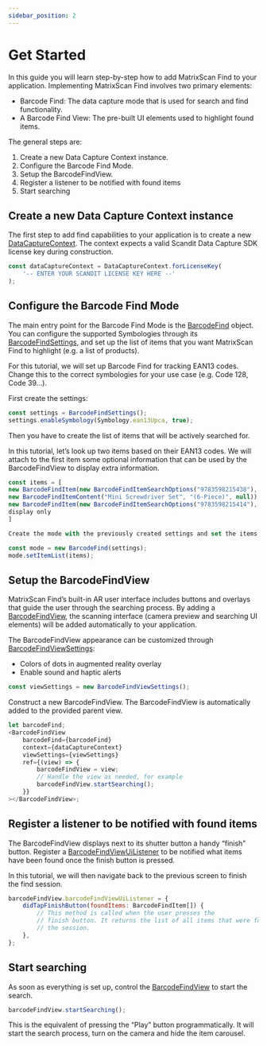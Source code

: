 ```yaml
---
sidebar_position: 2
---
```


# Get Started

In this guide you will learn step-by-step how to add MatrixScan Find to your application. Implementing MatrixScan Find involves two primary elements:

- Barcode Find: The data capture mode that is used for search and find functionality.
- A Barcode Find View: The pre-built UI elements used to highlight found items.

The general steps are:

1. Create a new Data Capture Context instance.
2. Configure the Barcode Find Mode.
3. Setup the BarcodeFindView.
4. Register a listener to be notified with found items
5. Start searching

## Create a new Data Capture Context instance

The first step to add find capabilities to your application is to create a new [DataCaptureContext](https://docs.scandit.com/data-capture-sdk/react-native/core/api/data-capture-context.html#class-scandit.datacapture.core.DataCaptureContext). The context expects a valid Scandit Data Capture SDK license key during construction.

```js
const dataCaptureContext = DataCaptureContext.forLicenseKey(
	'-- ENTER YOUR SCANDIT LICENSE KEY HERE --'
);
```

## Configure the Barcode Find Mode

The main entry point for the Barcode Find Mode is the [BarcodeFind](https://docs.scandit.com/data-capture-sdk/react-native/barcode-capture/api/barcode-find.html#class-scandit.datacapture.barcode.find.BarcodeFind) object. You can configure the supported Symbologies through its [BarcodeFindSettings](https://docs.scandit.com/data-capture-sdk/react-native/barcode-capture/api/barcode-find-settings.html#class-scandit.datacapture.barcode.find.BarcodeFindSettings), and set up the list of items that you want MatrixScan Find to highlight (e.g. a list of products).

For this tutorial, we will set up Barcode Find for tracking EAN13 codes. Change this to the correct symbologies for your use case (e.g. Code 128, Code 39…).

First create the settings:

```js
const settings = BarcodeFindSettings();
settings.enableSymbology(Symbology.ean13Upca, true);
```

Then you have to create the list of items that will be actively searched for.

In this tutorial, let’s look up two items based on their EAN13 codes. We will attach to the first item some optional information that can be used by the BarcodeFindView to display extra information.

```js
const items = [
new BarcodeFindItem(new BarcodeFindItemSearchOptions("9783598215438"),
new BarcodeFindItemContent("Mini Screwdriver Set", "(6-Piece)", null)),
new BarcodeFindItem(new BarcodeFindItemSearchOptions("9783598215414"), null) // Item information is optional, used for
display only
]

Create the mode with the previously created settings and set the items:

const mode = new BarcodeFind(settings);
mode.setItemList(items);
```

## Setup the BarcodeFindView

MatrixScan Find’s built-in AR user interface includes buttons and overlays that guide the user through the searching process. By adding a [BarcodeFindView](https://docs.scandit.com/data-capture-sdk/react-native/barcode-capture/api/ui/barcode-find-view.html#class-scandit.datacapture.barcode.find.ui.BarcodeFindView), the scanning interface (camera preview and searching UI elements) will be added automatically to your application.

The BarcodeFindView appearance can be customized through [BarcodeFindViewSettings](https://docs.scandit.com/data-capture-sdk/react-native/barcode-capture/api/ui/barcode-find-view-settings.html#class-scandit.datacapture.barcode.find.ui.BarcodeFindViewSettings):

- Colors of dots in augmented reality overlay
- Enable sound and haptic alerts

```js
const viewSettings = new BarcodeFindViewSettings();
```

Construct a new BarcodeFindView. The BarcodeFindView is automatically added to the provided parent view.

```js
let barcodeFind;
<BarcodeFindView
	barcodeFind={barcodeFind}
	context={dataCaptureContext}
	viewSettings={viewSettings}
	ref={(view) => {
		barcodeFindView = view;
		// Handle the view as needed, for example
		barcodeFindView.startSearching();
	}}
></BarcodeFindView>;
```

## Register a listener to be notified with found items

The BarcodeFindView displays next to its shutter button a handy “finish” button. Register a [BarcodeFindViewUiListener](https://docs.scandit.com/data-capture-sdk/react-native/barcode-capture/api/ui/barcode-find-view.html#interface-scandit.datacapture.barcode.find.ui.IBarcodeFindViewUiListener) to be notified what items have been found once the finish button is pressed.

In this tutorial, we will then navigate back to the previous screen to finish the find session.

```js
barcodeFindView.barcodeFindViewUiListener = {
	didTapFinishButton(foundItems: BarcodeFindItem[]) {
		// This method is called when the user presses the
		// finish button. It returns the list of all items that were found during
		// the session.
	},
};
```

## Start searching

As soon as everything is set up, control the [BarcodeFindView](https://docs.scandit.com/data-capture-sdk/react-native/barcode-capture/api/ui/barcode-find-view.html#class-scandit.datacapture.barcode.find.ui.BarcodeFindView) to start the search.

```js
barcodeFindView.startSearching();
```

This is the equivalent of pressing the “Play” button programmatically. It will start the search process, turn on the camera and hide the item carousel.
